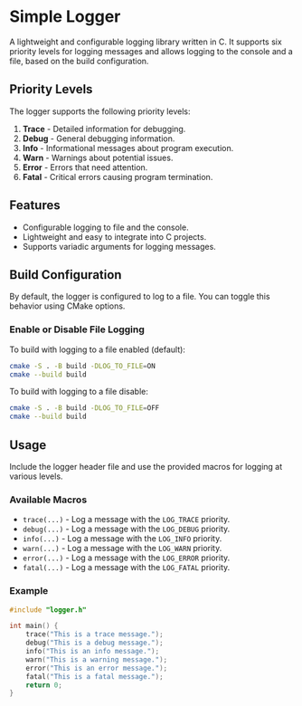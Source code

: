 # Simple Logger

A lightweight and configurable logging library written in C. It supports six
priority levels for logging messages and allows logging to the console
and a file, based on the build configuration.

## Priority Levels

The logger supports the following priority levels:

1. **Trace** - Detailed information for debugging.
2. **Debug** - General debugging information.
3. **Info** - Informational messages about program execution.
4. **Warn** - Warnings about potential issues.
5. **Error** - Errors that need attention.
6. **Fatal** - Critical errors causing program termination.

## Features

- Configurable logging to file and the console.
- Lightweight and easy to integrate into C projects.
- Supports variadic arguments for logging messages.

## Build Configuration

By default, the logger is configured to log to a file. You can toggle this
behavior using CMake options.

### Enable or Disable File Logging

To build with logging to a file enabled (default):
```bash
cmake -S . -B build -DLOG_TO_FILE=ON
cmake --build build
```

To build with logging to a file disable:
```bash
cmake -S . -B build -DLOG_TO_FILE=OFF
cmake --build build
```
## Usage

Include the logger header file and use the provided macros for logging at
various levels.

### Available Macros

*   `trace(...)` - Log a message with the `LOG_TRACE` priority.
*   `debug(...)` - Log a message with the `LOG_DEBUG` priority.
*   `info(...)` - Log a message with the `LOG_INFO` priority.
*   `warn(...)` - Log a message with the `LOG_WARN` priority.
*   `error(...)` - Log a message with the `LOG_ERROR` priority.
*   `fatal(...)` - Log a message with the `LOG_FATAL` priority.

### Example

```c
#include "logger.h"

int main() {
    trace("This is a trace message.");
    debug("This is a debug message.");
    info("This is an info message.");
    warn("This is a warning message.");
    error("This is an error message.");
    fatal("This is a fatal message.");
    return 0;
}

